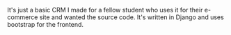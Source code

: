 It's just a basic CRM I made for a fellow student who uses it for their e-commerce site and wanted the source code. It's written in Django and uses bootstrap for the frontend. 
